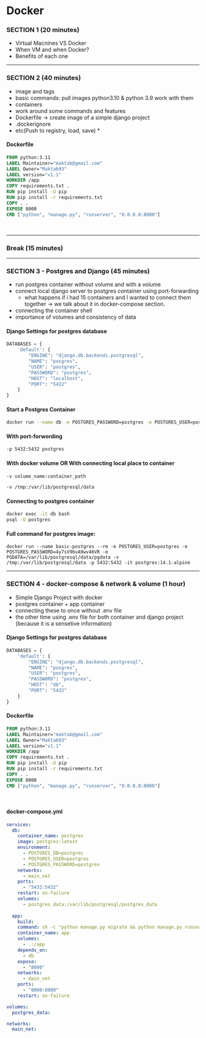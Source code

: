 
# Docker

### SECTION 1 (20 minutes)
 - Virtual Macnines VS Docker
 - When VM and when Docker?
 - Benefits of each one

---------------------------------------------------

### SECTION 2 (40 minutes)
 - image and tags
 - basic commands: pull images python3.10 & python 3.9 work with them
 - containers
 - work around some commands and features
 - Dockerfile -> create image of a simple django project
 - .dockerignore
 - etc(Push to registry, load, save) *


#### Dockerfile
```Dockerfile
FROM python:3.11
LABEL Maintainer="maktab@gmail.com"
LABEL Owner="Maktab93"
LABEL version="v1.1"
WORKDIR /app
COPY requirements.txt .
RUN pip install -U pip
RUN pip install -r requirements.txt
COPY . .
EXPOSE 8000
CMD ["python", "manage.py", "runserver", "0.0.0.0:8000"]
```
<br>


---------------------------------------------------

### Break (15 minutes)

---------------------------------------------------

### SECTION 3 - Postgres and Django (45 minutes)
 - run postgres container without volume and with a volume
 - connect local django server to postgres container using port-forwarding
   - what happens if i had 15 containers and I wanted to connect them together -> we talk about it in docker-compose section.
 - connecting the container shell
 - importance of volumes and consistency of data



#### Django Settings for postgres database
```python
DATABASES = {
    'default': {
        "ENGINE": "django.db.backends.postgresql",
        "NAME": "posgres",
        "USER": "postgres",
        "PASSWORD": "postgres",
        "HOST": "localhost",
        "PORT": "5432"
    }
}
```

#### Start a Postgres Container
```bash
docker run --name db -e POSTGRES_PASSWORD=postgres -e POSTGRES_USER=postgres -d  postgres
```

#### With port-forwording
```bash
-p 5432:5432 postgres
```

#### With docker volume OR With connecting local place to container
```bash
-v volume_name:container_path

-v /tmp:/var/lib/postgresql/data
```


#### Connecting to postgres container
```bash
docker exec -it db bash
psql -U postgres
```

#### Full command for postgres image:
```
docker run --name basic-postgres --rm -e POSTGRES_USER=postgres -e POSTGRES_PASSWORD=4y7sV96vA9wv46VR -e PGDATA=/var/lib/postgresql/data/pgdata -v /tmp:/var/lib/postgresql/data -p 5432:5432 -it postgres:14.1-alpine
```

---------------------------------------------------

### SECTION 4 - docker-compose & network & volume (1 hour)
 - Simple Django Project with docker
 - postgres container + app container
 - connecting these to once without .env file
 - the other time using .env file for both container and django project (because it is a sensetive information)
 
#### Django Settings for postgres database
```python
DATABASES = {
    'default': {
        "ENGINE": "django.db.backends.postgresql",
        "NAME": "posgres",
        "USER": "postgres",
        "PASSWORD": "postgres",
        "HOST": "db",
        "PORT": "5432"
    }
}
```


#### Dockerfile
```Dockerfile
FROM python:3.11
LABEL Maintainer="maktab@gmail.com"
LABEL Owner="Maktab93"
LABEL version="v1.1"
WORKDIR /app
COPY requirements.txt .
RUN pip install -U pip
RUN pip install -r requirements.txt
COPY . .
EXPOSE 8000
CMD ["python", "manage.py", "runserver", "0.0.0.0:8000"]
```
<br>

#### docker-compose.yml
```yml
services:
  db:
    container_name: postgres
    image: postgres:latest
    environment:
      - POSTGRES_DB=postgres
      - POSTGRES_USER=postgres
      - POSTGRES_PASSWORD=postgres
    networks:
      - main_net
    ports:
      - "5432:5432"
    restart: on-failure
    volumes:
      - postgres_data:/var/lib/postgresql/postgres_data
    
  app:
    build: .
    command: sh -c "python manage.py migrate && python manage.py runserver 0.0.0.0:8000"
    container_name: app
    volumes: 
      - .:/app
    depends_on:
      - db
    expose:
      - "8000"
    networks:
      - main_net
    ports:
      - "8000:8000"
    restart: on-failure

volumes:
  postgres_data:

networks:
  main_net:

```


